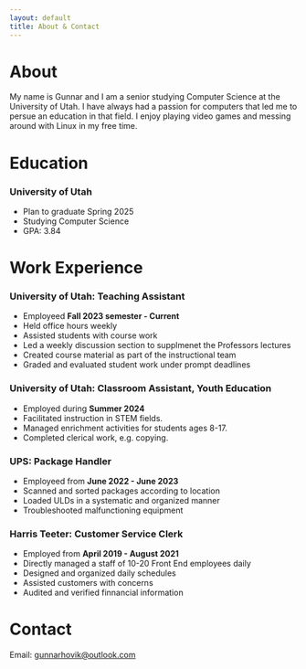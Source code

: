 ```yaml
---
layout: default
title: About & Contact
---
```


# About
My name is Gunnar and I am a senior studying Computer Science at the University of Utah. I have always had a passion for computers that led me to persue an education in that field. I enjoy playing video games and messing around with Linux in my free time. 

# Education
### University of Utah
* Plan to graduate Spring 2025
* Studying Computer Science
* GPA: 3.84

# Work Experience
### University of Utah: Teaching Assistant
* Employeed **Fall 2023 semester - Current**
* Held office hours weekly
* Assisted students with course work
* Led a weekly discussion section to supplmenet the Professors lectures
* Created course material as part of the instructional team
* Graded and evaluated student work under prompt deadlines  


### University of Utah: Classroom Assistant, Youth Education
* Employed during **Summer 2024**
* Facilitated instruction in STEM fields.
* Managed enrichment activities for students ages 8-17.
* Completed clerical work, e.g. copying.  


### UPS: Package Handler
* Employeed from **June 2022 - June 2023**
* Scanned and sorted packages according to location
* Loaded ULDs in a systematic and organized manner
* Troubleshooted malfunctioning equipment  


### Harris Teeter: Customer Service Clerk
* Employed from **April 2019 - August 2021**
* Directly managed a staff of 10-20 Front End employees daily
* Designed and organized daily schedules
* Assisted customers with concerns
* Audited and verified finnancial information  



# Contact
Email: [gunnarhovik@outlook.com](mailto:gunnarhovik@outlook.com?subject=)